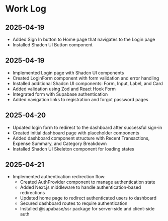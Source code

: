 # Work Log

## 2025-04-19
- Added Sign In button to Home page that navigates to the Login page
- Installed Shadcn UI Button component

## 2025-04-19
- Implemented Login page with Shadcn UI components
- Created LoginForm component with form validation and error handling
- Installed additional Shadcn UI components: Form, Input, Label, and Card
- Added validation using Zod and React Hook Form
- Integrated form with Supabase authentication
- Added navigation links to registration and forgot password pages

## 2025-04-20
- Updated login form to redirect to the dashboard after successful sign-in
- Created initial dashboard page with placeholder components
- Added dashboard component structure with Recent Transactions, Expense Summary, and Category Breakdown
- Installed Shadcn UI Skeleton component for loading states

## 2025-04-21
- Implemented authentication redirection flow:
  - Created AuthProvider component to manage authentication state
  - Added Next.js middleware to handle authentication-based redirections
  - Updated home page to redirect authenticated users to dashboard
  - Secured dashboard routes to require authentication
  - Installed @supabase/ssr package for server-side and client-side auth
